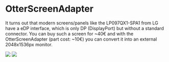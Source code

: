 # OtterScreenAdapter

It turns out that modern screens/panels like the LP097QX1-SPA1 from LG have a eDP interface, which is only DP (DisplayPort) but without a standard connector. You can buy such a screen for ~40€ and with the OtterScreenAdapter (part cost: ~10€) you can convert it into an external 2048x1536px monitor.

![](images/1.jpg)
![](images/2.jpg)
